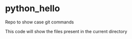 # python_hello
Repo to show case git commands

This code will show the files present in the current directory

